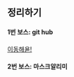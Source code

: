 ## 정리하기

#### 1번 보스: git hub
 [이동해욛!](https://github.com/easyrock122/README/blob/master/%EA%B0%95%EC%9D%98%20%EC%A0%95%EB%A6%AC%20%EB%AA%A8%EC%9D%8C%EC%A7%91/1.github.md)

#### 2번 보스: 마스크알리미
